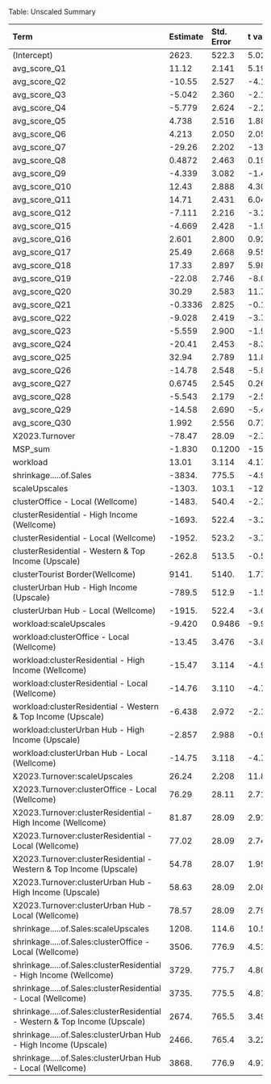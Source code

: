 Table: Unscaled Summary

|Term                                                                       |Estimate |Std. Error |t value |Pr(>&#124;t&#124;) |
|:--------------------------------------------------------------------------|:--------|:----------|:-------|:------------------|
|(Intercept)                                                                |2623.    |522.3      |5.023   |***                |
|avg_score_Q1                                                               |11.12    |2.141      |5.195   |***                |
|avg_score_Q2                                                               |-10.55   |2.527      |-4.174  |***                |
|avg_score_Q3                                                               |-5.042   |2.360      |-2.136  |*                  |
|avg_score_Q4                                                               |-5.779   |2.624      |-2.202  |*                  |
|avg_score_Q5                                                               |4.738    |2.516      |1.883   |.                  |
|avg_score_Q6                                                               |4.213    |2.050      |2.056   |*                  |
|avg_score_Q7                                                               |-29.26   |2.202      |-13.29  |***                |
|avg_score_Q8                                                               |0.4872   |2.463      |0.1978  |                   |
|avg_score_Q9                                                               |-4.339   |3.082      |-1.408  |                   |
|avg_score_Q10                                                              |12.43    |2.888      |4.305   |***                |
|avg_score_Q11                                                              |14.71    |2.431      |6.049   |***                |
|avg_score_Q12                                                              |-7.111   |2.216      |-3.209  |**                 |
|avg_score_Q15                                                              |-4.669   |2.428      |-1.923  |.                  |
|avg_score_Q16                                                              |2.601    |2.800      |0.9290  |                   |
|avg_score_Q17                                                              |25.49    |2.668      |9.554   |***                |
|avg_score_Q18                                                              |17.33    |2.897      |5.981   |***                |
|avg_score_Q19                                                              |-22.08   |2.746      |-8.040  |***                |
|avg_score_Q20                                                              |30.29    |2.583      |11.73   |***                |
|avg_score_Q21                                                              |-0.3336  |2.825      |-0.1181 |                   |
|avg_score_Q22                                                              |-9.028   |2.419      |-3.732  |***                |
|avg_score_Q23                                                              |-5.559   |2.900      |-1.917  |.                  |
|avg_score_Q24                                                              |-20.41   |2.453      |-8.323  |***                |
|avg_score_Q25                                                              |32.94    |2.789      |11.81   |***                |
|avg_score_Q26                                                              |-14.78   |2.548      |-5.801  |***                |
|avg_score_Q27                                                              |0.6745   |2.545      |0.2650  |                   |
|avg_score_Q28                                                              |-5.543   |2.179      |-2.544  |*                  |
|avg_score_Q29                                                              |-14.58   |2.690      |-5.420  |***                |
|avg_score_Q30                                                              |1.992    |2.556      |0.7793  |                   |
|X2023.Turnover                                                             |-78.47   |28.09      |-2.793  |**                 |
|MSP_sum                                                                    |-1.830   |0.1200     |-15.25  |***                |
|workload                                                                   |13.01    |3.114      |4.179   |***                |
|shrinkage.....of.Sales                                                     |-3834.   |775.5      |-4.944  |***                |
|scaleUpscales                                                              |-1303.   |103.1      |-12.64  |***                |
|clusterOffice - Local (Wellcome)                                           |-1483.   |540.4      |-2.744  |**                 |
|clusterResidential - High Income (Wellcome)                                |-1693.   |522.4      |-3.241  |**                 |
|clusterResidential - Local (Wellcome)                                      |-1952.   |523.2      |-3.730  |***                |
|clusterResidential - Western & Top Income (Upscale)                        |-262.8   |513.5      |-0.5118 |                   |
|clusterTourist Border(Wellcome)                                            |9141.    |5140.      |1.778   |.                  |
|clusterUrban Hub - High Income (Upscale)                                   |-789.5   |512.9      |-1.539  |                   |
|clusterUrban Hub - Local (Wellcome)                                        |-1915.   |522.4      |-3.665  |***                |
|workload:scaleUpscales                                                     |-9.420   |0.9486     |-9.930  |***                |
|workload:clusterOffice - Local (Wellcome)                                  |-13.45   |3.476      |-3.869  |***                |
|workload:clusterResidential - High Income (Wellcome)                       |-15.47   |3.114      |-4.968  |***                |
|workload:clusterResidential - Local (Wellcome)                             |-14.76   |3.110      |-4.746  |***                |
|workload:clusterResidential - Western & Top Income (Upscale)               |-6.438   |2.972      |-2.166  |*                  |
|workload:clusterUrban Hub - High Income (Upscale)                          |-2.857   |2.988      |-0.9560 |                   |
|workload:clusterUrban Hub - Local (Wellcome)                               |-14.75   |3.118      |-4.730  |***                |
|X2023.Turnover:scaleUpscales                                               |26.24    |2.208      |11.89   |***                |
|X2023.Turnover:clusterOffice - Local (Wellcome)                            |76.29    |28.11      |2.714   |**                 |
|X2023.Turnover:clusterResidential - High Income (Wellcome)                 |81.87    |28.09      |2.914   |**                 |
|X2023.Turnover:clusterResidential - Local (Wellcome)                       |77.02    |28.09      |2.742   |**                 |
|X2023.Turnover:clusterResidential - Western & Top Income (Upscale)         |54.78    |28.07      |1.952   |.                  |
|X2023.Turnover:clusterUrban Hub - High Income (Upscale)                    |58.63    |28.09      |2.087   |*                  |
|X2023.Turnover:clusterUrban Hub - Local (Wellcome)                         |78.57    |28.09      |2.797   |**                 |
|shrinkage.....of.Sales:scaleUpscales                                       |1208.    |114.6      |10.54   |***                |
|shrinkage.....of.Sales:clusterOffice - Local (Wellcome)                    |3506.    |776.9      |4.513   |***                |
|shrinkage.....of.Sales:clusterResidential - High Income (Wellcome)         |3729.    |775.7      |4.807   |***                |
|shrinkage.....of.Sales:clusterResidential - Local (Wellcome)               |3735.    |775.5      |4.816   |***                |
|shrinkage.....of.Sales:clusterResidential - Western & Top Income (Upscale) |2674.    |765.5      |3.493   |***                |
|shrinkage.....of.Sales:clusterUrban Hub - High Income (Upscale)            |2466.    |765.4      |3.222   |**                 |
|shrinkage.....of.Sales:clusterUrban Hub - Local (Wellcome)                 |3868.    |776.9      |4.978   |***                |
